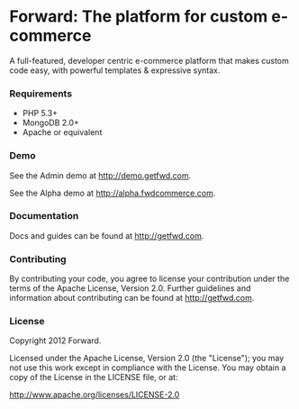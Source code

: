 # Forward: The platform for custom e-commerce

A full-featured, developer centric e-commerce platform that makes custom code easy, with powerful templates & expressive syntax.

### Requirements

* PHP 5.3+
* MongoDB 2.0+
* Apache or equivalent

### Demo

See the Admin demo at <http://demo.getfwd.com>.

See the Alpha demo at <http://alpha.fwdcommerce.com>.

### Documentation

Docs and guides can be found at <http://getfwd.com>.

### Contributing

By contributing your code, you agree to license your contribution under the terms of the Apache License, Version 2.0. Further guidelines and information about contributing can be found at <http://getfwd.com>.

### License

Copyright 2012 Forward.

Licensed under the Apache License, Version 2.0 (the "License"); you may not use this work except in compliance with the License. You may obtain a copy of the License in the LICENSE file, or at:

http://www.apache.org/licenses/LICENSE-2.0

